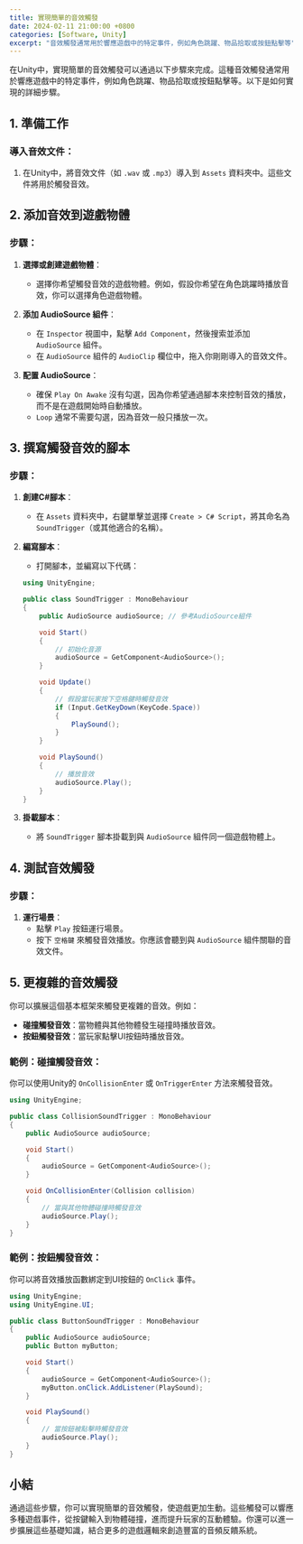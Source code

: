 ```yaml
---
title: 實現簡單的音效觸發
date: 2024-02-11 21:00:00 +0800
categories: [Software, Unity]
excerpt: "音效觸發通常用於響應遊戲中的特定事件，例如角色跳躍、物品拾取或按鈕點擊等"
---
```


在Unity中，實現簡單的音效觸發可以通過以下步驟來完成。這種音效觸發通常用於響應遊戲中的特定事件，例如角色跳躍、物品拾取或按鈕點擊等。以下是如何實現的詳細步驟。

## **1. 準備工作**

### **導入音效文件**：
1. 在Unity中，將音效文件（如 `.wav` 或 `.mp3`）導入到 `Assets` 資料夾中。這些文件將用於觸發音效。

## **2. 添加音效到遊戲物體**

### **步驟**：
1. **選擇或創建遊戲物體**：
   - 選擇你希望觸發音效的遊戲物體。例如，假設你希望在角色跳躍時播放音效，你可以選擇角色遊戲物體。

2. **添加 AudioSource 組件**：
   - 在 `Inspector` 視圖中，點擊 `Add Component`，然後搜索並添加 `AudioSource` 組件。
   - 在 `AudioSource` 組件的 `AudioClip` 欄位中，拖入你剛剛導入的音效文件。

3. **配置 AudioSource**：
   - 確保 `Play On Awake` 沒有勾選，因為你希望通過腳本來控制音效的播放，而不是在遊戲開始時自動播放。
   - `Loop` 通常不需要勾選，因為音效一般只播放一次。

## **3. 撰寫觸發音效的腳本**

### **步驟**：
1. **創建C#腳本**：
   - 在 `Assets` 資料夾中，右鍵單擊並選擇 `Create > C# Script`，將其命名為 `SoundTrigger`（或其他適合的名稱）。

2. **編寫腳本**：
   - 打開腳本，並編寫以下代碼：

   ```csharp
   using UnityEngine;

   public class SoundTrigger : MonoBehaviour
   {
       public AudioSource audioSource; // 參考AudioSource組件

       void Start()
       {
           // 初始化音源
           audioSource = GetComponent<AudioSource>();
       }

       void Update()
       {
           // 假設當玩家按下空格鍵時觸發音效
           if (Input.GetKeyDown(KeyCode.Space))
           {
               PlaySound();
           }
       }

       void PlaySound()
       {
           // 播放音效
           audioSource.Play();
       }
   }
   ```

3. **掛載腳本**：
   - 將 `SoundTrigger` 腳本掛載到與 `AudioSource` 組件同一個遊戲物體上。

## **4. 測試音效觸發**

### **步驟**：
1. **運行場景**：
   - 點擊 `Play` 按鈕運行場景。
   - 按下 `空格鍵` 來觸發音效播放。你應該會聽到與 `AudioSource` 組件關聯的音效文件。

## **5. 更複雜的音效觸發**

你可以擴展這個基本框架來觸發更複雜的音效。例如：
- **碰撞觸發音效**：當物體與其他物體發生碰撞時播放音效。
- **按鈕觸發音效**：當玩家點擊UI按鈕時播放音效。

### **範例：碰撞觸發音效**：
你可以使用Unity的 `OnCollisionEnter` 或 `OnTriggerEnter` 方法來觸發音效。

```csharp
using UnityEngine;

public class CollisionSoundTrigger : MonoBehaviour
{
    public AudioSource audioSource;

    void Start()
    {
        audioSource = GetComponent<AudioSource>();
    }

    void OnCollisionEnter(Collision collision)
    {
        // 當與其他物體碰撞時觸發音效
        audioSource.Play();
    }
}
```

### **範例：按鈕觸發音效**：
你可以將音效播放函數綁定到UI按鈕的 `OnClick` 事件。

```csharp
using UnityEngine;
using UnityEngine.UI;

public class ButtonSoundTrigger : MonoBehaviour
{
    public AudioSource audioSource;
    public Button myButton;

    void Start()
    {
        audioSource = GetComponent<AudioSource>();
        myButton.onClick.AddListener(PlaySound);
    }

    void PlaySound()
    {
        // 當按鈕被點擊時觸發音效
        audioSource.Play();
    }
}
```

## **小結**

通過這些步驟，你可以實現簡單的音效觸發，使遊戲更加生動。這些觸發可以響應多種遊戲事件，從按鍵輸入到物體碰撞，進而提升玩家的互動體驗。你還可以進一步擴展這些基礎知識，結合更多的遊戲邏輯來創造豐富的音頻反饋系統。
